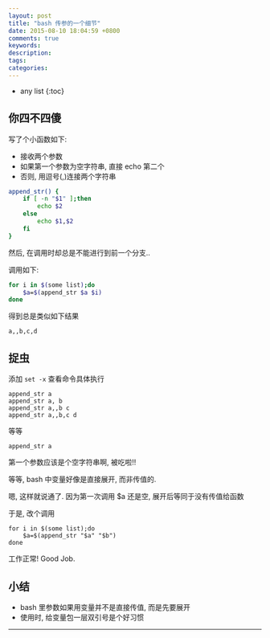 ```yaml
---
layout: post
title: "bash 传参的一个细节"
date: 2015-08-10 18:04:59 +0800
comments: true
keywords: 
description: 
tags: 
categories: 
---
```



<!--more-->
* any list
{:toc}

## 你四不四傻

写了个小函数如下:

* 接收两个参数
* 如果第一个参数为空字符串, 直接 echo 第二个
* 否则, 用逗号(,)连接两个字符串

```bash
append_str() {
    if [ -n "$1" ];then
        echo $2
    else
        echo $1,$2
    fi
}
```

然后, 在调用时却总是不能进行到前一个分支..

调用如下:

```bash
for i in $(some list);do
    $a=$(append_str $a $i)
done
```

得到总是类似如下结果

```
a,,b,c,d
```

## 捉虫

添加 `set -x` 查看命令具体执行

```
append_str a
append_str a, b
append_str a,,b c
append_str a,,b,c d
```

等等

```
append_str a
```

第一个参数应该是个空字符串啊, 被吃啦!!

等等, bash 中变量好像是直接展开, 而非传值的.

嗯, 这样就说通了. 因为第一次调用 $a 还是空, 展开后等同于没有传值给函数

于是, 改个调用

```
for i in $(some list);do
    $a=$(append_str "$a" "$b")
done
```

工作正常! Good Job.

## 小结

* bash 里参数如果用变量并不是直接传值, 而是先要展开
* 使用时, 给变量包一层双引号是个好习惯


--------
